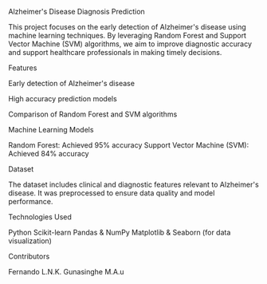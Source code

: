 Alzheimer's Disease Diagnosis Prediction

This project focuses on the early detection of Alzheimer's disease using machine learning techniques. By leveraging Random Forest and Support Vector Machine (SVM) algorithms, we aim to improve diagnostic accuracy and support healthcare professionals in making timely decisions.

 Features

Early detection of Alzheimer's disease

High accuracy prediction models

Comparison of Random Forest and SVM algorithms

 Machine Learning Models

Random Forest: Achieved 95% accuracy
Support Vector Machine (SVM): Achieved 84% accuracy

 Dataset

The dataset includes clinical and diagnostic features relevant to Alzheimer's disease. It was preprocessed to ensure data quality and model performance.

 Technologies Used

Python
Scikit-learn
Pandas & NumPy
Matplotlib & Seaborn (for data visualization)

 Contributors

Fernando L.N.K.
Gunasinghe M.A.u
